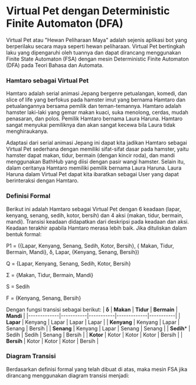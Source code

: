 
# Virtual Pet dengan Deterministic Finite Automaton (DFA)
Virtual Pet atau "Hewan Peliharaan Maya" adalah sejenis aplikasi bot yang berperilaku secara maya seperti hewan peliharaan. Virtual Pet bertingkah laku yang dipengaruhi oleh tuannya dan dapat dirancang menggunakan Finite State Automaton (FSA) dengan mesin Deterministic Finite Automaton (DFA) pada Teori Bahasa dan Automata.

### Hamtaro sebagai Virtual Pet
Hamtaro adalah serial animasi Jepang bergenre petualangan, komedi, dan slice of life yang berfokus pada hamster imut yang bernama Hamtaro dan petualangannya bersama pemilik dan teman-temannya. Hamtaro adalah hamster laki-laki yang gemar makan kuaci, suka menolong, cerdas, mudah penasaran, dan polos. Pemilik Hamtaro bernama Laura Haruna. Hamtaro sangat menyukai pemiliknya dan akan sangat kecewa bila Laura tidak menghiraukanya.

Adaptasi dari serial animasi Jepang ini dapat kita jadikan Hamtaro sebagai Virtual Pet sederhana dengan memiliki sifat-sifat dasar pada hamster, yaitu hamster dapat makan, tidur, bermain (dengan kincir roda), dan mandi menggunakan BathHub yang diisi dengan pasir wangi hamster. Selain itu, dalam ceritanya Hamtaro memiliki pemilik bernama Laura Haruna. Laura Haruna dalam Virtual Pet dapat kita ibaratkan sebagai User yang dapat berinteraksi dengan Hamtaro.

### Definisi Formal
Berikut ini adalah Hamtaro sebagai Virtual Pet dengan 6 keadaan (lapar, kenyang, senang, sedih, kotor, bersih) dan 4 aksi (makan, tidur, bermain, mandi). Transisi keadaan didapatkan dari deskripsi pada keadaan dan aksi. Keadaan terakhir apabila Hamtaro merasa lebih baik. 
Jika dituliskan dalam bentuk formal:

P1 = ({Lapar, Kenyang, Senang, Sedih, Kotor, Bersih}, { Makan, Tidur, Bermain, Mandi}, δ, Lapar, {Kenyang, Senang, Bersih})

Q = {Lapar, Kenyang, Senang, Sedih, Kotor, Bersih}

Σ = {Makan, Tidur, Bermain, Mandi}

S = Sedih

F = {Kenyang, Senang, Bersih}

Dengan fungsi transisi sebagai berikut:
| **δ**       | **Makan** | **Tidur** | **Bermain** | **Mandi** |
|-------------|-----------|-----------|-------------|-----------|
| **Lapar**   | Kenyang   | Lapar     | Lapar       | Lapar     |
| **Kenyang** | Kenyang   | Lapar     | Senang      | Bersih    |
| **Senang**  | Kenyang   | Lapar     | Senang      | Senang    |
| **Sedih***  | Sedih     | Sedih     | Senang      | Bersih    |
| **Kotor**   | Kotor     | Kotor     | Kotor       | Bersih    |
| **Bersih**  | Kotor     | Kotor     | Kotor       | Bersih    |

### Diagram Transisi
Berdasarkan definisi formal yang telah dibuat di atas, maka mesin FSA jika dirancang menggunakan diagram transisi menjadi:
